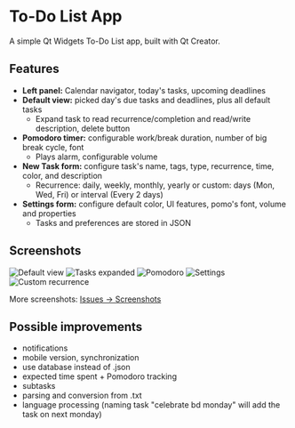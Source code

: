 # To-Do List App

A simple Qt Widgets To-Do List app, built with Qt Creator.

## Features

- **Left panel:** Calendar navigator, today's tasks, upcoming deadlines  
- **Default view:** picked day's due tasks and deadlines, plus all default tasks
  - Expand task to read recurrence/completion and read/write description, delete button
- **Pomodoro timer:** configurable work/break duration, number of big break cycle, font
  - Plays alarm, configurable volume
- **New Task form:** configure task's name, tags, type, recurrence, time, color, and description
  - Recurrence: daily, weekly, monthly, yearly or custom: days (Mon, Wed, Fri) or interval (Every 2 days)
- **Settings form:** configure default color, UI features, pomo's font, volume and properties
  - Tasks and preferences are stored in JSON

## Screenshots

![Default view](https://github.com/user-attachments/assets/ab7f56b3-d753-4354-9070-a52da1c5f293)
![Tasks expanded](https://github.com/user-attachments/assets/f84e0448-078d-41b4-b385-8edc95298154)
![Pomodoro](https://github.com/user-attachments/assets/7fb97fe3-7ab3-447a-90ca-588f93ff526a)
![Settings](https://github.com/user-attachments/assets/44a75d64-4fc9-4f64-acd8-c8fd8f6c261e)
![Custom recurrence](https://github.com/user-attachments/assets/b4f1b8cd-5e2c-467c-a738-600b29e468f2)

More screenshots: [Issues → Screenshots](https://github.com/david4more/Thinker/issues/1)

## Possible improvements

  - notifications
  - mobile version, synchronization
  - use database instead of .json
  - expected time spent + Pomodoro tracking
  - subtasks
  - parsing and conversion from .txt
  - language processing (naming task "celebrate bd monday" will add the task on next monday)
